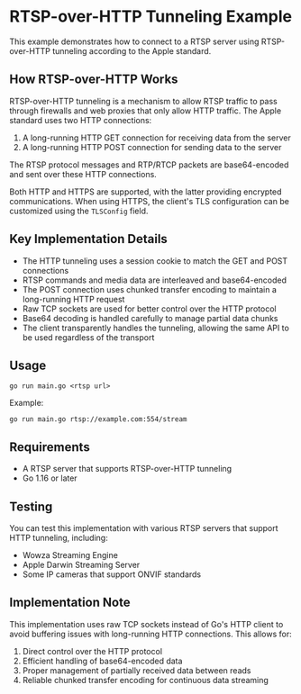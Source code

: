 # RTSP-over-HTTP Tunneling Example

This example demonstrates how to connect to a RTSP server using RTSP-over-HTTP tunneling according to the Apple standard.

## How RTSP-over-HTTP Works

RTSP-over-HTTP tunneling is a mechanism to allow RTSP traffic to pass through firewalls and web proxies that only allow HTTP traffic. The Apple standard uses two HTTP connections:

1. A long-running HTTP GET connection for receiving data from the server
2. A long-running HTTP POST connection for sending data to the server

The RTSP protocol messages and RTP/RTCP packets are base64-encoded and sent over these HTTP connections.

Both HTTP and HTTPS are supported, with the latter providing encrypted communications. When using HTTPS, the client's TLS configuration can be customized using the `TLSConfig` field.

## Key Implementation Details

- The HTTP tunneling uses a session cookie to match the GET and POST connections
- RTSP commands and media data are interleaved and base64-encoded
- The POST connection uses chunked transfer encoding to maintain a long-running HTTP request
- Raw TCP sockets are used for better control over the HTTP protocol
- Base64 decoding is handled carefully to manage partial data chunks
- The client transparently handles the tunneling, allowing the same API to be used regardless of the transport

## Usage

```
go run main.go <rtsp url>
```

Example:
```
go run main.go rtsp://example.com:554/stream
```

## Requirements

- A RTSP server that supports RTSP-over-HTTP tunneling
- Go 1.16 or later

## Testing

You can test this implementation with various RTSP servers that support HTTP tunneling, including:
- Wowza Streaming Engine
- Apple Darwin Streaming Server
- Some IP cameras that support ONVIF standards

## Implementation Note

This implementation uses raw TCP sockets instead of Go's HTTP client to avoid buffering issues with long-running HTTP connections. This allows for:

1. Direct control over the HTTP protocol
2. Efficient handling of base64-encoded data
3. Proper management of partially received data between reads
4. Reliable chunked transfer encoding for continuous data streaming